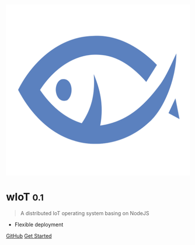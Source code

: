 ![logo](/logo/logo.png ':size=130x130')

# wIoT <small>0.1</small>

> A distributed IoT operating system basing on NodeJS

- Flexible deployment

[GitHub](https://github.com/iotcat/wiot/)
[Get Started](#wIoT)
